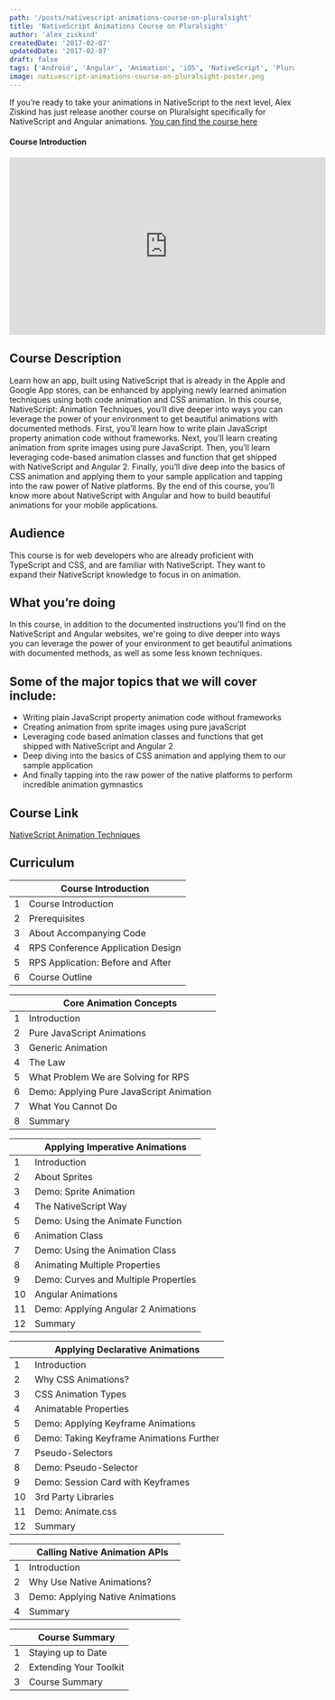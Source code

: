 ```yaml
---
path: '/posts/nativescript-animations-course-on-pluralsight'
title: 'NativeScript Animations Course on Pluralsight'
author: 'alex_ziskind'
createdDate: '2017-02-07'
updatedDate: '2017-02-07'
draft: false
tags: ['Android', 'Angular', 'Animation', 'iOS', 'NativeScript', 'Pluralsight']
image: nativescript-animations-course-on-pluralsight-poster.png
---
```


If you’re ready to take your animations in NativeScript to the next level, Alex Ziskind has just release another course on Pluralsight specifically for NativeScript and Angular animations. [You can find the course here](https://app.pluralsight.com/library/courses/nativescript-animation-techniques)

#### Course Introduction

<div class="videoWrapper">
    <iframe width="560" height="315" src="https://www.youtube.com/embed/IL5bUu5EtVI" frameborder="0" allowfullscreen></iframe>
</div>

## Course Description

Learn how an app, built using NativeScript that is already in the Apple and Google App stores, can be enhanced by applying newly learned animation techniques using both code animation and CSS animation. In this course, NativeScript: Animation Techniques, you’ll dive deeper into ways you can leverage the power of your environment to get beautiful animations with documented methods. First, you’ll learn how to write plain JavaScript property animation code without frameworks. Next, you’ll learn creating animation from sprite images using pure JavaScript. Then, you’ll learn leveraging code-based animation classes and function that get shipped with NativeScript and Angular 2. Finally, you’ll dive deep into the basics of CSS animation and applying them to your sample application and tapping into the raw power of Native platforms. By the end of this course, you’ll know more about NativeScript with Angular and how to build beautiful animations for your mobile applications.

## Audience

This course is for web developers who are already proficient with TypeScript and CSS, and are familiar with NativeScript. They want to expand their NativeScript knowledge to focus in on animation.

## What you’re doing

In this course, in addition to the documented instructions you'll find on the NativeScript and Angular websites, we're going to dive deeper into ways you can leverage the power of your environment to get beautiful animations with documented methods, as well as some less known techniques.

## Some of the major topics that we will cover include:

* Writing plain JavaScript property animation code without frameworks
* Creating animation from sprite images using pure javaScript
* Leveraging code based animation classes and functions that get shipped with NativeScript and Angular 2
* Deep diving into the basics of CSS animation and applying them to our sample application
* And finally tapping into the raw power of the native platforms to perform incredible animation gymnastics

## Course Link

[NativeScript Animation Techniques](https://app.pluralsight.com/library/courses/nativescript-animation-techniques)

## Curriculum

|  | **Course Introduction** |
|---|------------------------------------------|
| 1 | Course Introduction |
| 2 | Prerequisites |
| 3 | About Accompanying Code |
| 4 | RPS Conference Application Design |
| 5 | RPS Application: Before and After |
| 6 | Course Outline |

|  | **Core Animation Concepts** |
|---|------------------------------------------|
| 1 | Introduction |
| 2 | Pure JavaScript Animations |
| 3 | Generic Animation |
| 4 | The Law |
| 5 | What Problem We are Solving for RPS |
| 6 | Demo: Applying Pure JavaScript Animation |
| 7 | What You Cannot Do |
| 8 | Summary |

|  |**Applying Imperative Animations** |
|---|------------------------------------------|
| 1 | Introduction |
| 2 | About Sprites |
| 3 | Demo: Sprite Animation |
| 4 | The NativeScript Way |
| 5 | Demo: Using the Animate Function |
| 6 | Animation Class |
| 7 | Demo: Using the Animation Class |
| 8 | Animating Multiple Properties |
| 9 | Demo: Curves and Multiple Properties |
| 10 | Angular Animations |
| 11 | Demo: Applying Angular 2 Animations |
| 12 | Summary |

|  | **Applying Declarative Animations** |
|---|------------------------------------------|
| 1 | Introduction |
| 2 | Why CSS Animations? |
| 3 | CSS Animation Types |
| 4 | Animatable Properties |
| 5 | Demo: Applying Keyframe Animations |
| 6 | Demo: Taking Keyframe Animations Further |
| 7 | Pseudo-Selectors |
| 8 | Demo: Pseudo-Selector |
| 9 | Demo: Session Card with Keyframes |
| 10 | 3rd Party Libraries |
| 11 | Demo: Animate.css |
| 12 | Summary |

|  | **Calling Native Animation APIs** |
|---|------------------------------------------|
| 1 | Introduction |
| 2 | Why Use Native Animations? |
| 3 | Demo: Applying Native Animations |
| 4 | Summary |

|  | **Course Summary** |
|---|------------------------------------------|
| 1 | Staying up to Date |
| 2 | Extending Your Toolkit |
| 3 | Course Summary |
